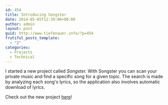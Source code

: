 ```yaml
---
id: 454
title: Introducing Songster
date: 2014-05-05T12:39:06+00:00
author: admin
layout: post
guid: http://www.tiefenauer.info/?p=454
frutiful_posts_template:
  - "2"
categories:
  - Projects
  - Technical
---
```

I started a new project called _Songster._ With Songster you can scan your private music and find a specific song for a given topic. The search is made by analyzing each song's lyrics, so the application also involves automatic download of lyrics.

Check out the new project [here](https://github.com/tiefenauer/songster)!